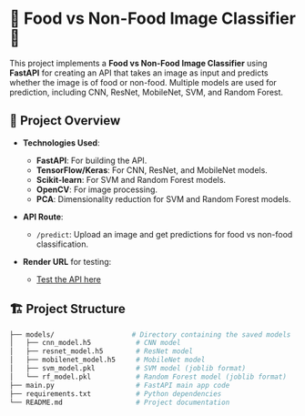 # 🍔 Food vs Non-Food Image Classifier 🥗

This project implements a **Food vs Non-Food Image Classifier** using **FastAPI** for creating an API that takes an image as input and predicts whether the image is of food or non-food. Multiple models are used for prediction, including CNN, ResNet, MobileNet, SVM, and Random Forest.

## 🚀 Project Overview

- **Technologies Used**:
  - **FastAPI**: For building the API.
  - **TensorFlow/Keras**: For CNN, ResNet, and MobileNet models.
  - **Scikit-learn**: For SVM and Random Forest models.
  - **OpenCV**: For image processing.
  - **PCA**: Dimensionality reduction for SVM and Random Forest models.
  
- **API Route**:
  - `/predict`: Upload an image and get predictions for food vs non-food classification.

- **Render URL** for testing:  
  - [Test the API here](https://food-non-food.onrender.com/predict)

## 🏗️ Project Structure

```bash
├── models/                   # Directory containing the saved models
│   ├── cnn_model.h5           # CNN model
│   ├── resnet_model.h5        # ResNet model
│   ├── mobilenet_model.h5     # MobileNet model
│   ├── svm_model.pkl          # SVM model (joblib format)
│   └── rf_model.pkl           # Random Forest model (joblib format)
├── main.py                    # FastAPI main app code
├── requirements.txt           # Python dependencies
└── README.md                  # Project documentation
